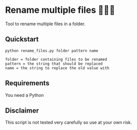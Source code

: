 # Rename multiple files 📁📁📁

Tool to rename multiple files in a folder.
## Quickstart

```shell
python rename_files.py folder pattern name

folder = folder containing files to be renamed
pattern = the string that should be replaced
name = the string to replace the old value with
```

## Requirements

You need a Python

## Disclaimer

This script is not tested very carefully so use at your own risk.
